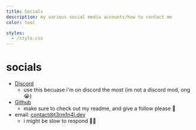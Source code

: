 ```yaml
---
title: Socials
description: my various social media accounts/how to contact me
color: teal

styles:
  - /style.css
---
```


# socials
* <a class="no-style socials" href="https://discord.com/users/861917446750863402">Discord</a>
  - use this becuase i'm on discord the most (im not a discord mod, ong :sob:)
* <a class="no-style socials" href="https://github.com/T3M1N4L/">Github</a>
  - make sure to check out my readme, and give a follow please :pray:
* email: [contact@t3rm1n4l.dev](mailto:contact@t3rm1n4l.dev)
  - i might be slow to respond :man_shrugging: